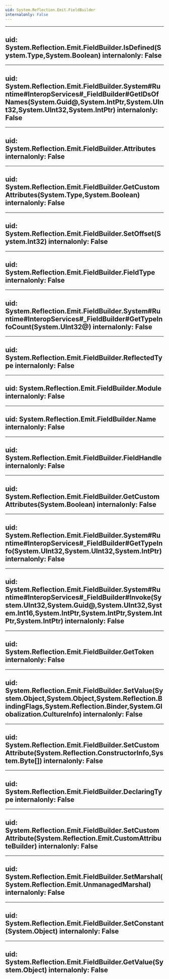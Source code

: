 ```yaml
---
uid: System.Reflection.Emit.FieldBuilder
internalonly: False
---
```


---
uid: System.Reflection.Emit.FieldBuilder.IsDefined(System.Type,System.Boolean)
internalonly: False
---

---
uid: System.Reflection.Emit.FieldBuilder.System#Runtime#InteropServices#_FieldBuilder#GetIDsOfNames(System.Guid@,System.IntPtr,System.UInt32,System.UInt32,System.IntPtr)
internalonly: False
---

---
uid: System.Reflection.Emit.FieldBuilder.Attributes
internalonly: False
---

---
uid: System.Reflection.Emit.FieldBuilder.GetCustomAttributes(System.Type,System.Boolean)
internalonly: False
---

---
uid: System.Reflection.Emit.FieldBuilder.SetOffset(System.Int32)
internalonly: False
---

---
uid: System.Reflection.Emit.FieldBuilder.FieldType
internalonly: False
---

---
uid: System.Reflection.Emit.FieldBuilder.System#Runtime#InteropServices#_FieldBuilder#GetTypeInfoCount(System.UInt32@)
internalonly: False
---

---
uid: System.Reflection.Emit.FieldBuilder.ReflectedType
internalonly: False
---

---
uid: System.Reflection.Emit.FieldBuilder.Module
internalonly: False
---

---
uid: System.Reflection.Emit.FieldBuilder.Name
internalonly: False
---

---
uid: System.Reflection.Emit.FieldBuilder.FieldHandle
internalonly: False
---

---
uid: System.Reflection.Emit.FieldBuilder.GetCustomAttributes(System.Boolean)
internalonly: False
---

---
uid: System.Reflection.Emit.FieldBuilder.System#Runtime#InteropServices#_FieldBuilder#GetTypeInfo(System.UInt32,System.UInt32,System.IntPtr)
internalonly: False
---

---
uid: System.Reflection.Emit.FieldBuilder.System#Runtime#InteropServices#_FieldBuilder#Invoke(System.UInt32,System.Guid@,System.UInt32,System.Int16,System.IntPtr,System.IntPtr,System.IntPtr,System.IntPtr)
internalonly: False
---

---
uid: System.Reflection.Emit.FieldBuilder.GetToken
internalonly: False
---

---
uid: System.Reflection.Emit.FieldBuilder.SetValue(System.Object,System.Object,System.Reflection.BindingFlags,System.Reflection.Binder,System.Globalization.CultureInfo)
internalonly: False
---

---
uid: System.Reflection.Emit.FieldBuilder.SetCustomAttribute(System.Reflection.ConstructorInfo,System.Byte[])
internalonly: False
---

---
uid: System.Reflection.Emit.FieldBuilder.DeclaringType
internalonly: False
---

---
uid: System.Reflection.Emit.FieldBuilder.SetCustomAttribute(System.Reflection.Emit.CustomAttributeBuilder)
internalonly: False
---

---
uid: System.Reflection.Emit.FieldBuilder.SetMarshal(System.Reflection.Emit.UnmanagedMarshal)
internalonly: False
---

---
uid: System.Reflection.Emit.FieldBuilder.SetConstant(System.Object)
internalonly: False
---

---
uid: System.Reflection.Emit.FieldBuilder.GetValue(System.Object)
internalonly: False
---
